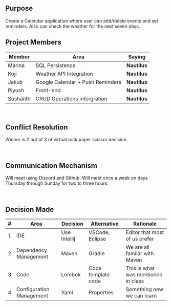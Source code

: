 ## Purpose
Create a Calendar application where user can add/delete events and set reminders. Also can check the weather for the next seven days.
<br>

## Project Members

| Member | Area            | Saying |
|--------|-----------------| --- |
| Marina | SQL Persistence | <b>Nautilus</b>
| Koji   | Weather API Integration             | <b>Nautilus</b>
| Jakub  | Google Calendar + Push Reminders    | <b>Nautilus</b>
| Piyush | Front-end             | <b>Nautilus</b>
| Sushanth | CRUD Operations intergration             | <b>Nautilus</b>

<br/>

## Conflict Resolution
Winner is 2 out of 3 of virtual rock paper scissor decision.

<br/>

## Communication Mechanism
Will meet using Discord and Github.  Will meet once a week on days Thursday through Sunday for two to three hours.

<br/>

## Decision Made
| # | Area  | Decision      | Alternative        | Rationale
| ----------- | ----------- |---------------|--------------------|--- |
| 1 | IDE | Use Intellij  | VSCode, Eclipse    | Editor that most of us prefer
| 2 | Dependency Management  | Maven         | Gradle             | We are all familar with Maven
| 3 | Code  | Lombok        | Code template code | This is what was mentioned in class
| 4 | Configuration Management  | Yaml          | Properties         | Something new we can learn


